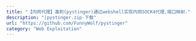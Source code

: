 ```yaml
---
title: "【内网代理】毒刺(pystinger)通过webshell实现内网SOCK4代理,端口映射."
description: "|pystinger.zip-下载"
url: "https://github.com/FunnyWolf/pystinger"
category: "Web Exploitation"
---
```

